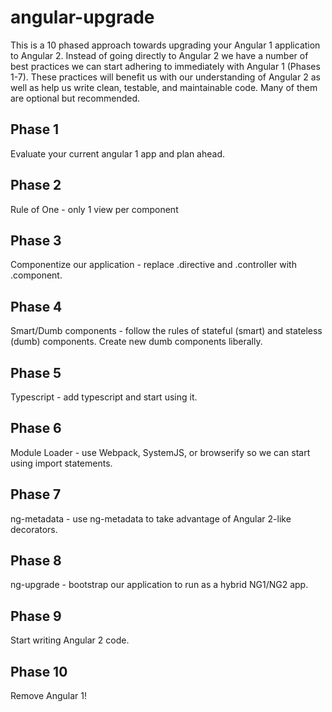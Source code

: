 # angular-upgrade

This is a 10 phased approach towards upgrading your Angular 1 application to Angular 2.  Instead of going directly to Angular 2 
we have a number of best practices we can start adhering to immediately with Angular 1 (Phases 1-7).  These practices will
benefit us with our understanding of Angular 2 as well as help us write clean, testable, and maintainable code.  Many of them
are optional but recommended.

## Phase 1

Evaluate your current angular 1 app and plan ahead.

## Phase 2

Rule of One - only 1 view per component

## Phase 3 

Componentize our application - replace .directive and .controller with .component.

## Phase 4

Smart/Dumb components - follow the rules of stateful (smart) and stateless (dumb) components.  Create new dumb components liberally.

## Phase 5

Typescript - add typescript and start using it.

## Phase 6

Module Loader - use Webpack, SystemJS, or browserify so we can start using import statements.

## Phase 7

ng-metadata - use ng-metadata to take advantage of Angular 2-like decorators.

## Phase 8

ng-upgrade - bootstrap our application to run as a hybrid NG1/NG2 app.

## Phase 9

Start writing Angular 2 code.

## Phase 10

Remove Angular 1!
